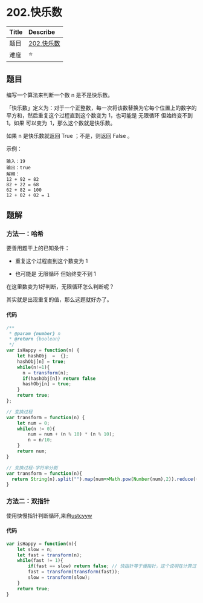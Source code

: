 # 202.快乐数

| Title | Describe                                                |
| :---- | :------------------------------------------------------ |
| 题目  | [202.快乐数](https://leetcode-cn.com/problems/happy-number/) |
| 难度  | ⭐                                                  |

## 题目

编写一个算法来判断一个数 n 是不是快乐数。

「快乐数」定义为：对于一个正整数，每一次将该数替换为它每个位置上的数字的平方和，然后重复这个过程直到这个数变为 1，也可能是 无限循环 但始终变不到 1。如果 可以变为  1，那么这个数就是快乐数。

如果 n 是快乐数就返回 True ；不是，则返回 False 。

示例：

```
输入：19
输出：true
解释：
12 + 92 = 82
82 + 22 = 68
62 + 82 = 100
12 + 02 + 02 = 1
```

## 题解

### 方法一：哈希

要善用题干上的已知条件：

- 重复这个过程直到这个数变为 1

- 也可能是 无限循环 但始终变不到 1

在这里数变为1好判断，无限循环怎么判断呢？

其实就是出现重复的值，那么这题就好办了。

#### 代码

```javascript
/**
 * @param {number} n
 * @return {boolean}
 */
var isHappy = function(n) {
    let hashObj  =  {};
    hashObj[n] = true;
    while(n!=1){
      n = transform(n);
      if(hashObj[n]) return false
      hashObj[n] = true;
    }
    return true;
};

// 变换过程
var transform = function(n) {
    let num = 0;
    while(n != 0){
        num = num + (n % 10) * (n % 10);
        n = n/10;
    }
    return num;
}

// 变换过程-字符串分割
var transform = function(n){
  return String(n).split("").map(num=>Math.pow(Number(num),2)).reduce((total,curr)=>total+=curr);
}
```

### 方法二：双指针

使用快慢指针判断循环,来自[ustcyyw](https://leetcode-cn.com/problems/happy-number/solution/202java-ha-xi-biao-shuang-zhi-zhen-liang-chong-fan/)

#### 代码

```javascript
var isHappy = function(n){
    let slow = n;
    let fast = transform(n);
    while(fast != 1){
        if(fast == slow) return false; // 快指针等于慢指针，这个说明在计算过程中循环了，数字之间构成了环。
        fast = transform(transform(fast));
        slow = transform(slow);
    }
    return true;
}
```

